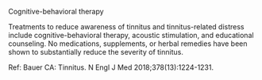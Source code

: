 Cognitive-behavioral therapy

Treatments to reduce awareness of tinnitus and tinnitus-related distress include cognitive-behavioral
therapy, acoustic stimulation, and educational counseling. No medications, supplements, or herbal
remedies have been shown to substantially reduce the severity of tinnitus.

Ref: Bauer CA: Tinnitus. N Engl J Med 2018;378(13):1224-1231.
